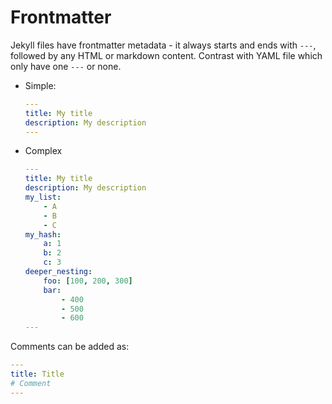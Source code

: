 # Frontmatter

Jekyll files have frontmatter metadata - it always starts and ends with `---`, followed by any HTML or markdown content. Contrast with YAML file which only have one `---` or none.

- Simple:
    ```yaml
    ---
    title: My title
    description: My description
    ---
    ```
- Complex
    ```yaml
    ---
    title: My title
    description: My description
    my_list:
        - A
        - B
        - C
    my_hash:
        a: 1
        b: 2
        c: 3
    deeper_nesting:
        foo: [100, 200, 300]
        bar:
            - 400
            - 500
            - 600
    ---
    ```


Comments can be added as:

```yaml
---
title: Title
# Comment
---
```
